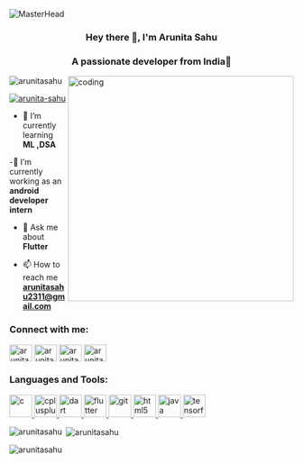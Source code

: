 ![MasterHead](https://mir-s3-cdn-cf.behance.net/project_modules/1400_opt_1/475eb095746151.5e9ecde695f7a.gif)

<h3 align="center">Hey there 🍕, I'm Arunita Sahu</h3>
<h3 align="center">A passionate developer from India🪷</h3>
<img src="https://www.domainnamesanity.com/blog/wp-content/uploads/2020/12/home-office-basics.jpg" alt="coding" width="400" align="right">


<p align="left"> <img src="https://komarev.com/ghpvc/?username=arunitasahu&label=Profile%20views&color=0e75b6&style=flat" alt="arunitasahu" /> </p>

<p align="left"> <a href="https://twitter.com/arunita-sahu" target="blank"><img src="https://img.shields.io/twitter/follow/arunita-sahu?logo=twitter&style=for-the-badge" alt="arunita-sahu" /></a> </p>

- 🌱 I’m currently learning **ML ,DSA**

-🔭 I’m currently working as an **android developer intern**

- 💬 Ask me about **Flutter**

- 📫 How to reach me **arunitasahu2311@gmail.com**

<h3 align="left">Connect with me:</h3>
<p align="left">
<a href="https://twitter.com/arunita-sahu" target="blank"><img align="center" src="https://th.bing.com/th/id/R.79911da7ffca55c630631e18050cd5b0?rik=RR9eB21TKKbo7Q&riu=http%3a%2f%2fpluspng.com%2fimg-png%2ftwitter-png-logo-twitterbird-1528.png&ehk=YwDMCLo0lSKgclR48CT8CtPLMbcX1BAUPw87%2f6yyxRA%3d&risl=&pid=ImgRaw&r=0" alt="arunita-sahu" height="30" width="40" /></a>
<a href="https://linkedin.com/in/arunita-sahu-8b305a225" target="blank"><img align="center" src="https://th.bing.com/th/id/R.a330e248626552a23af35e5c46526234?rik=DZhkgnpER0YViQ&riu=http%3a%2f%2fpngimg.com%2fuploads%2flinkedIn%2flinkedIn_PNG8.png&ehk=4bFzIDABrAypqOis7809R99fdbUW93GC4XfvnNxZfdA%3d&risl=&pid=ImgRaw&r=0" alt="arunita-sahu-8b305a225" height="30" width="40" /></a>
<a href="https://fb.com/arunitasahu07" target="blank"><img align="center" src="https://1.bp.blogspot.com/-S8HTBQqmfcs/XN0ACIRD9PI/AAAAAAAAAlo/FLhccuLdMfIFLhocRjWqsr9cVGdTN_8sgCPcBGAYYCw/s1600/f_logo_RGB-Blue_1024.png" alt="arunitasahu07" height="30" width="40" /></a>
<a href="https://instagram.com/arunitasahu" target="blank"><img align="center" src="https://th.bing.com/th/id/OIP.-ZirgQE5pr8e7htQWowJIgHaHa?pid=ImgDet&rs=1" alt="arunitasahu" height="30" width="40" /></a>
</p>

<h3 align="left">Languages and Tools:</h3>
<p align="left"> <a href="https://www.cprogramming.com/" target="_blank" rel="noreferrer"> <img src="https://th.bing.com/th/id/OIP.bkbn2-K7c9rMBV5dvYXDrQHaIh?pid=ImgDet&rs=1" alt="c" width="40" height="40"/> </a> <a href="https://www.w3schools.com/cpp/" target="_blank" rel="noreferrer"> <img src="https://codeprogramming.org/wp-content/uploads/2022/01/C-Logo.wine_.png" alt="cplusplus" width="40" height="40"/> </a> <a href="https://dart.dev" target="_blank" rel="noreferrer"> <img src="https://www.vectorlogo.zone/logos/dartlang/dartlang-icon.svg" alt="dart" width="40" height="40"/> </a> <a href="https://flutter.dev" target="_blank" rel="noreferrer"> <img src="https://www.vectorlogo.zone/logos/flutterio/flutterio-icon.svg" alt="flutter" width="40" height="40"/> </a> <a href="https://git-scm.com/" target="_blank" rel="noreferrer"> <img src="https://www.vectorlogo.zone/logos/git-scm/git-scm-icon.svg" alt="git" width="40" height="40"/> </a> <a href="https://www.w3.org/html/" target="_blank" rel="noreferrer"> <img src="https://th.bing.com/th/id/OIP.FN170sbF2Xwk3JZ5OEPxAwHaHs?pid=ImgDet&rs=1" alt="html5" width="40" height="40"/> </a> <a href="https://www.java.com" target="_blank" rel="noreferrer"> <img src="https://cdn.windowsreport.com/wp-content/uploads/2019/02/virtual-java11.jpg" alt="java" width="40" height="40"/> </a> <a href="https://www.tensorflow.org" target="_blank" rel="noreferrer"> <img src="https://www.vectorlogo.zone/logos/tensorflow/tensorflow-icon.svg" alt="tensorflow" width="40" height="40"/> </a> </p>

<p><img align="left" src="https://github-readme-stats.vercel.app/api/top-langs?username=arunitasahu&show_icons=true&locale=en&layout=compact" alt="arunitasahu" /></p>

<p>&nbsp;<img align="center" src="https://github-readme-stats.vercel.app/api?username=arunitasahu&show_icons=true&locale=en" alt="arunitasahu" /></p>

<p><img align="center" src="https://github-readme-streak-stats.herokuapp.com/?user=arunitasahu&" alt="arunitasahu" /></p>
